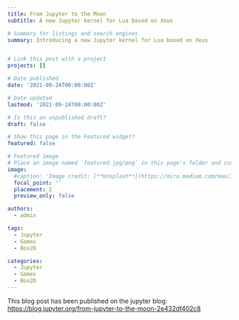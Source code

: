 ```yaml
---
title: From Jupyter to the Moon
subtitle: A new Jupyter kernel for Lua based on Xeus

# Summary for listings and search engines
summary: Introducing a new Jupyter kernel for Lua based on Xeus


# Link this post with a project
projects: []

# Date published
date: '2021-09-24T00:00:00Z'

# Date updated
lastmod: '2021-09-24T00:00:00Z'

# Is this an unpublished draft?
draft: false

# Show this page in the Featured widget?
featured: false

# Featured image
# Place an image named `featured.jpg/png` in this page's folder and customize its options here.
image:
  #caption: 'Image credit: [**Unsplash**](https://miro.medium.com/max/1400/1*gXbeqCDvKyaRySdAX6SnKg.png)'
  focal_point: ''
  placement: 2
  preview_only: false

authors:
  - admin

tags:
  - Jupyter
  - Games
  - Box2D

categories:
  - Jupyter
  - Games
  - Box2D
---
```



This blog post has been published on the jupyter blog: https://blog.jupyter.org/from-jupyter-to-the-moon-2e432df402c8